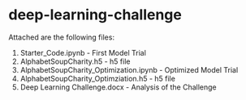 # deep-learning-challenge

Attached are the following files:
1. Starter_Code.ipynb - First Model Trial
2. AlphabetSoupCharity.h5 - h5 file
3. AlphabetSoupCharity_Optimization.ipynb - Optimized Model Trial
4. AlphabetSoupCharity_Optimziation.h5 - h5 file
5. Deep Learning Challenge.docx - Analysis of the Challenge